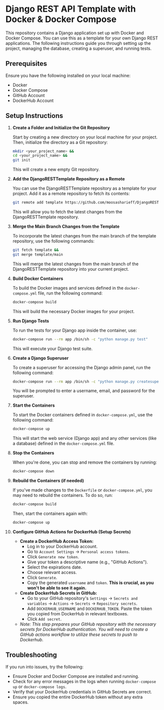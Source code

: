 # Django REST API Template with Docker & Docker Compose

This repository contains a Django application set up with Docker and 
Docker Compose. You can use this as a template for your own Django 
REST applications. The following instructions guide you through setting up 
the project, managing the database, creating a superuser, and running tests.

## Prerequisites

Ensure you have the following installed on your local machine:

- Docker
- Docker Compose
- GitHub Account
- DockerHub Account

## Setup Instructions

1.  **Create a Folder and Initialize the Git Repository**

    Start by creating a new directory on your local machine for your project. Then, initialize the directory as a Git repository:

    ```bash
    mkdir <your_project_name> &&
    cd <your_project_name> &&
    git init
    ```

    This will create a new empty Git repository.

2.  **Add the DjangoRESTTemplate Repository as a Remote**

    You can use the DjangoRESTTemplate repository as a template for your project. Add it as a remote repository to fetch its contents:

    ```bash
    git remote add template https://github.com/moosasharieff/DjangoRESTTemplate.git
    ```

    This will allow you to fetch the latest changes from the DjangoRESTTemplate repository.

3.  **Merge the Main Branch Changes from the Template**

    To incorporate the latest changes from the main branch of the template repository, use the following commands:

    ```bash
    git fetch template &&
    git merge template/main
    ```

    This will merge the latest changes from the main branch of the DjangoRESTTemplate repository into your current project.

4.  **Build Docker Containers**

    To build the Docker images and services defined in the `docker-compose.yml` file, run the following command:

    ```bash
    docker-compose build
    ```

    This will build the necessary Docker images for your project.

5. **Run Django Tests**

    To run the tests for your Django app inside the container, use:

    ```bash
    docker-compose run --rm app /bin/sh -c "python manage.py test"
    ```

    This will execute your Django test suite.


6. **Create a Django Superuser**

    To create a superuser for accessing the Django admin panel, run the following command:

    ```bash
    docker-compose run --rm app /bin/sh -c "python manage.py createsuperuser"
    ```

    You will be prompted to enter a username, email, and password for the superuser.


7. **Start the Containers**

    To start the Docker containers defined in `docker-compose.yml`, use the following command:

    ```bash
    docker-compose up
    ```

    This will start the web service (Django app) and any other services (like a database) defined in the `docker-compose.yml` file.


8.  **Stop the Containers**

    When you're done, you can stop and remove the containers by running:

    ```bash
    docker-compose down
    ```

9.  **Rebuild the Containers (if needed)**

    If you've made changes to the `Dockerfile` or `docker-compose.yml`, you may need to rebuild the containers. To do so, run:

    ```bash
    docker-compose build
    ```

    Then, start the containers again with:

    ```bash
    docker-compose up
    ```

10. **Configure GitHub Actions for DockerHub (Setup Secrets)**

    -   **Create a DockerHub Access Token:**
        -   Log in to your DockerHub account.
        -   Go to `Account Settings` -> `Personal access tokens`.
        -   Click `Generate new token`.
        -   Give your token a descriptive name (e.g., "GitHub Actions").
        -   Select the expirations date.
        -   Choose relevant access.
        -   Click `Generate`.
        -   Copy the generated `username` and `token`. **This is crucial, as you won't be able to see it again.**
    -   **Create DockerHub Secrets in GitHub:**
        -   Go to your GitHub repository's `Settings` -> `Secrets and variables` -> `Actions` -> `Secrets` -> `Repository secrets`.
        -   Add `DOCKERHUB_USERNAME` and `DOCKERHUB_TOKEN`. Paste the token you copied from DockerHub in relevant textboxes.
        -   Click `Add secret`.
    -   *Note: This step prepares your GitHub repository with the necessary secrets for DockerHub authentication. You will need to create a GitHub actions workflow to utilize these secrets to push to Dockerhub.*

## Troubleshooting

If you run into issues, try the following:

-   Ensure Docker and Docker Compose are installed and running.
-   Check for any error messages in the logs when running `docker-compose up` or `docker-compose logs`.
-   Verify that your DockerHub credentials in GitHub Secrets are correct.
-   Ensure you copied the entire DockerHub token without any extra spaces.